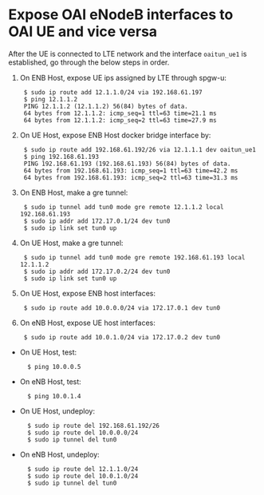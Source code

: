 # Expose OAI eNodeB interfaces to OAI UE and vice versa

After the UE is connected to LTE network and the interface `oaitun_ue1` is established, go through the below steps in order.

1. On ENB Host, expose UE ips assigned by LTE through spgw-u:

		$ sudo ip route add 12.1.1.0/24 via 192.168.61.197
		$ ping 12.1.1.2
		PING 12.1.1.2 (12.1.1.2) 56(84) bytes of data.
		64 bytes from 12.1.1.2: icmp_seq=1 ttl=63 time=21.1 ms
		64 bytes from 12.1.1.2: icmp_seq=2 ttl=63 time=27.9 ms

2. On UE Host, expose ENB Host docker bridge interface by:
		
		$ sudo ip route add 192.168.61.192/26 via 12.1.1.1 dev oaitun_ue1
		$ ping 192.168.61.193
		PING 192.168.61.193 (192.168.61.193) 56(84) bytes of data.
		64 bytes from 192.168.61.193: icmp_seq=1 ttl=63 time=42.2 ms
		64 bytes from 192.168.61.193: icmp_seq=2 ttl=63 time=31.3 ms

3. On ENB Host, make a gre tunnel:

		$ sudo ip tunnel add tun0 mode gre remote 12.1.1.2 local 192.168.61.193
		$ sudo ip addr add 172.17.0.1/24 dev tun0
		$ sudo ip link set tun0 up

4. On UE Host, make a gre tunnel:

		$ sudo ip tunnel add tun0 mode gre remote 192.168.61.193 local 12.1.1.2
		$ sudo ip addr add 172.17.0.2/24 dev tun0
		$ sudo ip link set tun0 up
	
5. On UE Host, expose ENB host interfaces:
	
		$ sudo ip route add 10.0.0.0/24 via 172.17.0.1 dev tun0
	
6. On eNB Host, expose UE host interfaces:
	
		$ sudo ip route add 10.0.1.0/24 via 172.17.0.2 dev tun0

- On UE Host, test:

		$ ping 10.0.0.5

- On eNB Host, test:

		$ ping 10.0.1.4

- On UE Host, undeploy:		
	
		$ sudo ip route del 192.168.61.192/26
		$ sudo ip route del 10.0.0.0/24
		$ sudo ip tunnel del tun0

- On eNB Host, undeploy:
	
		$ sudo ip route del 12.1.1.0/24
		$ sudo ip route del 10.0.1.0/24
		$ sudo ip tunnel del tun0
		
